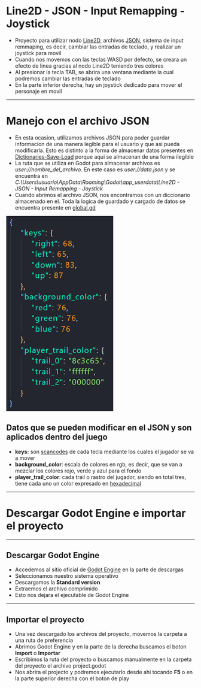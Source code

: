 # Line2D - JSON - Input Remapping - Joystick
* Proyecto para utilizar nodo [Line2D](https://docs.godotengine.org/es/stable/classes/class_line2d.html), archivos [JSON](https://docs.godotengine.org/es/stable/classes/class_json.html), sistema de input remmaping, es decir, cambiar las entradas de teclado, y realizar un joystick para movil
* Cuando nos movemos con las teclas WASD por defecto, se creara un efecto de linea gracias al nodo Line2D teniendo tres colores
* Al presionar la tecla TAB, se abrira una ventana mediante la cual podremos cambiar las entradas de teclado
* En la parte inferior derecha, hay un joystick dedicado para mover el personaje en movil
---
# Manejo con el archivo JSON
* En esta ocasion, utilizamos archivos JSON para poder guardar informacion de una manera legible para el usuario y que asi pueda modificarla. Esto es distinto a la forma de almacenar datos presentes en [Dictionaries-Save-Load](https://github.com/MarcoPaoletta/Dictionaries-Save-Load/blob/master/rsc/gamehandler/gamehandler.gd) porque aqui se almacenan de una forma ilegible
* La ruta que se utiliza en Godot para almacenar archivos es *user://nombre_del_archivo*. En este caso es *user://data.json* y se encuentra en *C:\Users\usuario\AppData\Roaming\Godot\app_userdata\Line2D - JSON - Input Remapping - Joystick*
* Cuando abrimos el archivo JSON, nos encontramos con un diccionario almacenado en el. Toda la logica de guardado y cargado de datos se encuentra presente en [global.gd](https://github.com/MarcoPaoletta/Line2D-JSON-InputRemapping-Joystick/blob/master/rsc/global/global.gd)
<img src = https://github.com/MarcoPaoletta/Line2D-JSON-InputRemapping-Joystick/blob/master/JSON.png>

## Datos que se pueden modificar en el JSON y son aplicados dentro del juego
* **keys:** son [scancodes](https://docs.godotengine.org/es/stable/classes/class_json.html) de cada tecla mediante los cuales el jugador se va a mover
* **background_color**: escala de colores en rgb, es decir, que se van a mezclar los colores rojo, verde y azul para el fondo
* **player_trail_color**: cada trail o rastro del jugador, siendo en total tres, tiene cada uno un color expresado en [hexadecimal](https://desafiohosting.com/que-es-codigo-colores-web/#Sistema_Hexadecimal)

---
# Descargar Godot Engine e importar el proyecto
---

## Descargar Godot Engine

* Accedemos al sitio oficial de [Godot Engine](https://godotengine.org/download) en la parte de descargas
* Seleccionamos nuestro sistema operativo
* Descargamos la **Standard version**
* Extraemos el archivo comprimido
* Esto nos dejara el ejecutable de Godot Engine

---

## Importar el proyecto

* Una vez descargado los archivos del proyecto, movemos la carpeta a una ruta de preferencia
* Abrimos Godot Engine y en la parte de la derecha buscamos el boton **Import** o **Importar**
* Escribimos la ruta del proyecto o buscamos manualmente en la carpeta del proyecto el archivo project.godot 
* Nos abrira el projecto y podremos ejecutarlo desde ahi tocando **F5** o en la parte superior derecha con el boton de play